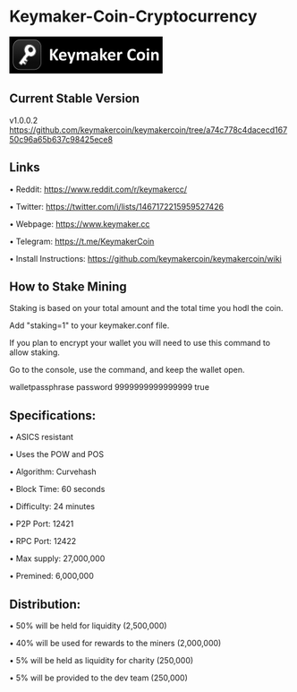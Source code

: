 # Keymaker-Coin-Cryptocurrency


![](src/qt/res/images/logo.png)

## Current Stable Version

v1.0.0.2   https://github.com/keymakercoin/keymakercoin/tree/a74c778c4dacecd16750c96a65b637c98425ece8



Links
----------------

• Reddit: https://www.reddit.com/r/keymakercc/

• Twitter: https://twitter.com/i/lists/1467172215959527426

• Webpage: https://www.keymaker.cc

• Telegram: https://t.me/KeymakerCoin

• Install Instructions:  https://github.com/keymakercoin/keymakercoin/wiki




How to Stake Mining
----------------------

Staking is based on your total amount and the total time you hodl the coin.

Add "staking=1" to your keymaker.conf file. 


If you plan to encrypt your wallet you will need to use this command to allow staking.

Go to the console, use the command, and keep the wallet open.

walletpassphrase  password 9999999999999999 true



Specifications:
----------------------

• ASICS resistant

• Uses the POW and POS

• Algorithm:        Curvehash

• Block Time:       60 seconds

• Difficulty:       24 minutes

• P2P Port:         12421

• RPC Port:         12422

• Max supply:       27,000,000

• Premined:         6,000,000



Distribution:
----------------------

• 50% will be held for liquidity  (2,500,000)

• 40% will be used for rewards to the miners (2,000,000) 

• 5% will be held as liquidity for charity (250,000)

• 5% will be provided to the dev team (250,000)






